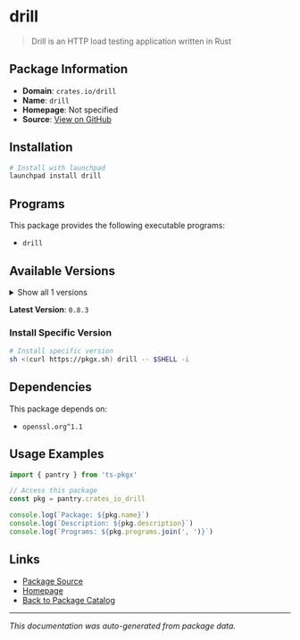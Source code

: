 # drill

> Drill is an HTTP load testing application written in Rust

## Package Information

- **Domain**: `crates.io/drill`
- **Name**: `drill`
- **Homepage**: Not specified
- **Source**: [View on GitHub](https://github.com/pkgxdev/pantry/tree/main/projects/crates.io/drill/package.yml)

## Installation

```bash
# Install with launchpad
launchpad install drill
```

## Programs

This package provides the following executable programs:

- `drill`

## Available Versions

<details>
<summary>Show all 1 versions</summary>

- `0.8.3`

</details>

**Latest Version**: `0.8.3`

### Install Specific Version

```bash
# Install specific version
sh <(curl https://pkgx.sh) drill -- $SHELL -i
```

## Dependencies

This package depends on:

- `openssl.org^1.1`

## Usage Examples

```typescript
import { pantry } from 'ts-pkgx'

// Access this package
const pkg = pantry.crates_io_drill

console.log(`Package: ${pkg.name}`)
console.log(`Description: ${pkg.description}`)
console.log(`Programs: ${pkg.programs.join(', ')}`)
```

## Links

- [Package Source](https://github.com/pkgxdev/pantry/tree/main/projects/crates.io/drill/package.yml)
- [Homepage](#)
- [Back to Package Catalog](../package-catalog.md)

---

*This documentation was auto-generated from package data.*

